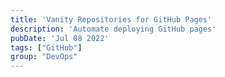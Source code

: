 ```yaml
---
title: 'Vanity Repositories for GitHub Pages'
description: 'Automate deploying GitHub pages'
pubDate: 'Jul 08 2022'
tags: ["GitHub"]
group: "DevOps"
---
```

